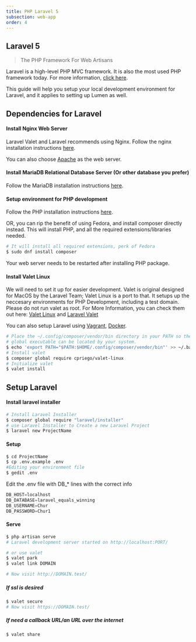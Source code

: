 ```yaml
---
title: PHP Laravel 5
subsection: web-app
order: 4
---
```


## Laravel 5
> The PHP Framework For Web Artisans

Laravel is a high-level PHP MVC framework. It is also the most used PHP framework today. For more information, [click here](https://laravel.com/). 

This guide will help you setup your local development environment for Laravel, and it applies to setting up Lumen as well.


## Dependencies for Laravel
#### Install Nginx Web Server
Laravel Valet and Laravel recommends using Nginx. Follow the nginx installation instructions [here](/start/sw/web-app/nginx.html).

You can also choose [Apache](/start/sw/web-app/apache.html) as the web server.

#### Install MariaDB Relational Database Server (Or other database you prefer)
Follow the MariaDB installation instructions [here](/tech/database/mariadb/about.html).

#### Setup environment for PHP development
Follow the PHP installation instructions [here](/tech/languages/php/php-installation.html).

OR, you can rip the benefit of using Fedora, and install composer directly instead. This will install PHP, and all the required extensions/libraries needed.
```bash
# It will install all required extensions, perk of Fedora
$ sudo dnf install composer
```

Your web server needs to be restarted after installing PHP package.

#### Install Valet Linux
We will need to set it up for easier development. Valet is original designed for MacOS by the Laravel Team; Valet Linux is a port to that. It setups up the neccesary environments for PHP Development, including a test domain. Please do not run valet as root. 
For More Information, you can check them out here: 
[Valet Linux](https://cpriego.github.io/valet-linux/)  and  [Laravel Valet](https://laravel.com/docs/5.7/valet)

You can also setup Laravel using [Vagrant](/tools/vagrant/about.html), [Docker](/tools/docker/about.html).

```bash
# Place the ~/.config/composer/vendor/bin directory in your PATH so the composer 
# global executable can be located by your system.
$ echo 'export PATH="$PATH:$HOME/.config/composer/vendor/bin"' >> ~/.bashrc
# Install valet 
$ composer global require cpriego/valet-linux
# Initialize valet
$ valet install
```
## Setup Laravel

#### Install laravel installer

```bash
# Install Laravel Installer
$ composer global require "laravel/installer"
# use Laravel Installer to Create a new Laravel Project
$ laravel new ProjectName
```

#### Setup

```bash
$ cd ProjectName
$ cp .env.example .env
#Editing your environment file
$ gedit .env 
```

Edit the .env file with DB_* lines with the correct info

```javascript
DB_HOST=localhost
DB_DATABASE=laravel_equals_winning
DB_USERNAME=Chur
DB_PASSWORD=Chur1
```

#### Serve

```bash
$ php artisan serve
# Laravel development server started on http://localhost:PORT/

# or use valet
$ valet park
$ valet link DOMAIN

# Now visit http://DOMAIN.test/
```

##### If ssl is desired

```bash
$ valet secure
# Now visit https://DOMAIN.test/

```

##### If need a callback URL/an URL over the internet
```bash
$ valet share
```
